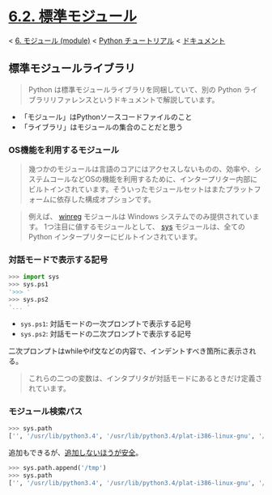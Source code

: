 # [6.2. 標準モジュール](https://docs.python.jp/3/tutorial/modules.html#standard-modules)

< [6. モジュール (module)](https://docs.python.jp/3/tutorial/modules.html) < [Python チュートリアル](https://docs.python.jp/3/tutorial/index.html) < [ドキュメント](https://docs.python.jp/3/index.html)

## 標準モジュールライブラリ

> Python は標準モジュールライブラリを同梱していて、別の Python ライブラリリファレンスというドキュメントで解説しています。

* 「モジュール」はPythonソースコードファイルのこと
* 「ライブラリ」はモジュールの集合のことだと思う

### OS機能を利用するモジュール

> 幾つかのモジュールは言語のコアにはアクセスしないものの、効率や、システムコールなどOSの機能を利用するために、インタープリター内部にビルトインされています。そういったモジュールセットはまたプラットフォームに依存した構成オプションです。

> 例えば、 [winreg](https://docs.python.jp/3/library/winreg.html#module-winreg) モジュールは Windows システムでのみ提供されています。 1つ注目に値するモジュールとして、 [sys](https://docs.python.jp/3/library/sys.html#module-sys) モジュールは、全ての Python インタープリターにビルトインされています。 

### 対話モードで表示する記号

```python
>>> import sys
>>> sys.ps1
'>>> '
>>> sys.ps2
'... '
```

* `sys.ps1`: 対話モードの一次プロンプトで表示する記号
* `sys.ps2`: 対話モードの二次プロンプトで表示する記号

二次プロンプトはwhileやif文などの内容で、インデントすべき箇所に表示される。

> これらの二つの変数は、インタプリタが対話モードにあるときだけ定義されています。

### モジュール検索パス

```python
>>> sys.path
['', '/usr/lib/python3.4', '/usr/lib/python3.4/plat-i386-linux-gnu', '/usr/lib/python3.4/lib-dynload', '/usr/local/lib/python3.4/dist-packages', '/usr/lib/python3/dist-packages']
```

追加もできるが、[追加しないほうが安全](https://github.com/pylangstudy/201706/tree/master/09/03#%E5%90%8C%E5%90%8D%E3%81%AE%E5%84%AA%E5%85%88%E9%A0%86%E4%BD%8D)。
```python
>>> sys.path.append('/tmp')
>>> sys.path
['', '/usr/lib/python3.4', '/usr/lib/python3.4/plat-i386-linux-gnu', '/usr/lib/python3.4/lib-dynload', '/usr/local/lib/python3.4/dist-packages', '/usr/lib/python3/dist-packages', '/tmp']
```

